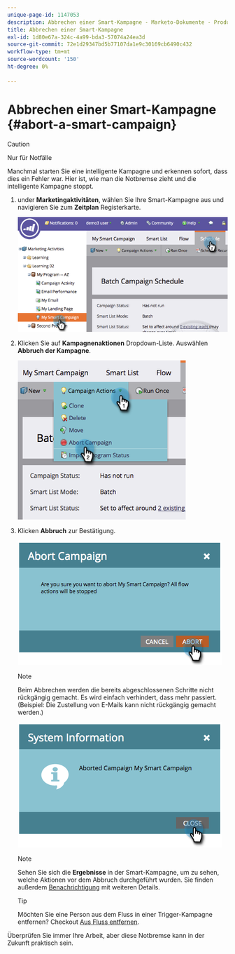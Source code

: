 ```yaml
---
unique-page-id: 1147053
description: Abbrechen einer Smart-Kampagne - Marketo-Dokumente - Produktdokumentation
title: Abbrechen einer Smart-Kampagne
exl-id: 1d80e67a-324c-4a99-bda3-57074a24ea3d
source-git-commit: 72e1d29347bd5b77107da1e9c30169cb6490c432
workflow-type: tm+mt
source-wordcount: '150'
ht-degree: 0%

---
```


# Abbrechen einer Smart-Kampagne {#abort-a-smart-campaign}

>[!CAUTION]
>
>Nur für Notfälle

Manchmal starten Sie eine intelligente Kampagne und erkennen sofort, dass dies ein Fehler war. Hier ist, wie man die Notbremse zieht und die intelligente Kampagne stoppt.

1. under **Marketingaktivitäten**, wählen Sie Ihre Smart-Kampagne aus und navigieren Sie zum **Zeitplan** Registerkarte.

   ![](assets/image2014-9-22-16-3a19-3a44.png)

1. Klicken Sie auf **Kampagnenaktionen** Dropdown-Liste. Auswählen **Abbruch der Kampagne**.

   ![](assets/image2014-9-22-16-19-48.png)

1. Klicken **Abbruch** zur Bestätigung.

   ![](assets/image2014-9-22-16-3a19-3a57.png)

   >[!NOTE]
   >
   >Beim Abbrechen werden die bereits abgeschlossenen Schritte nicht rückgängig gemacht. Es wird einfach verhindert, dass mehr passiert. (Beispiel: Die Zustellung von E-Mails kann nicht rückgängig gemacht werden.)

   ![](assets/image2014-9-22-16-3a20-3a0.png)

   >[!NOTE]
   >
   >Sehen Sie sich die **Ergebnisse** in der Smart-Kampagne, um zu sehen, welche Aktionen vor dem Abbruch durchgeführt wurden. Sie finden außerdem  [Benachrichtigung](/help/marketo/product-docs/core-marketo-concepts/miscellaneous/understanding-notifications.md) mit weiteren Details.

   >[!TIP]
   >
   >Möchten Sie eine Person aus dem Fluss in einer Trigger-Kampagne entfernen? Checkout [Aus Fluss entfernen](/help/marketo/product-docs/core-marketo-concepts/smart-campaigns/flow-actions/remove-from-flow.md).

Überprüfen Sie immer Ihre Arbeit, aber diese Notbremse kann in der Zukunft praktisch sein.
